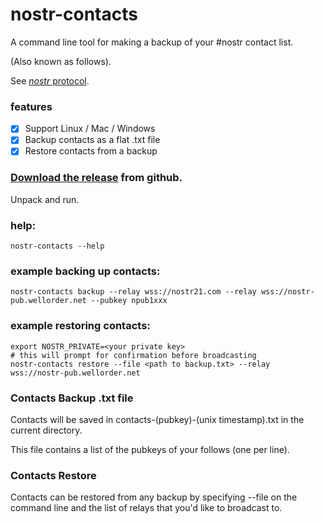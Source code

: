 nostr-contacts
===
A command line tool for making a backup of your #nostr contact list.

(Also known as follows).

See [*nostr* protocol](https://github.com/nostr-protocol).

### features

- [x] Support Linux / Mac / Windows
- [x] Backup contacts as a flat .txt file
- [x] Restore contacts from a backup

### [Download the release](https://github.com/jeremyd/nostr-contacts/releases) from github.

Unpack and run.

### help:
```
nostr-contacts --help
```

### example backing up contacts:
```
nostr-contacts backup --relay wss://nostr21.com --relay wss://nostr-pub.wellorder.net --pubkey npub1xxx
```

### example restoring contacts:
```
export NOSTR_PRIVATE=<your private key>
# this will prompt for confirmation before broadcasting
nostr-contacts restore --file <path to backup.txt> --relay wss://nostr-pub.wellorder.net
```

### Contacts Backup .txt file

Contacts will be saved in contacts-(pubkey)-(unix timestamp).txt in the current directory.

This file contains a list of the pubkeys of your follows (one per line).

### Contacts Restore
Contacts can be restored from any backup by specifying --file on the command line and the list of relays that you'd like to broadcast to.